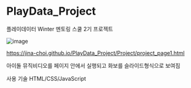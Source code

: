 # PlayData_Project
플레이데이터 Winter 멘토링 스쿨 2기 프로젝트 

![image](https://user-images.githubusercontent.com/54574730/108166531-aa588500-7137-11eb-84fd-653a64bf4304.png)

https://jina-choi.github.io/PlayData_Project/Project/project_page1.html


아이돌 뮤직비디오를 페이지 안에서 실행되고 화보를 슬라이드형식으로 보여짐

사용 기술 HTML/CSS/JavaScript 
